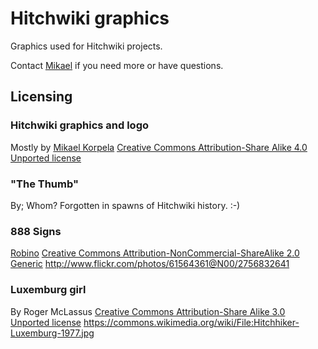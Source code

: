 # Hitchwiki graphics
Graphics used for Hitchwiki projects.

Contact [Mikael](http://www.mikaelkorpela.fi/) if you need more or have questions.

## Licensing

### Hitchwiki graphics and logo
Mostly by [Mikael Korpela](http://www.mikaelkorpela.fi/)
[Creative Commons Attribution-Share Alike 4.0 Unported license](https://creativecommons.org/licenses/by-sa/4.0/)

### "The Thumb"
By; Whom? Forgotten in spawns of Hitchwiki history. :-)

### 888 Signs
 [Robino](https://www.flickr.com/photos/robino/)
[Creative Commons Attribution-NonCommercial-ShareAlike 2.0 Generic](https://creativecommons.org/licenses/by-nc-sa/2.0/)
http://www.flickr.com/photos/61564361@N00/2756832641

### Luxemburg girl
By Roger McLassus
[Creative Commons Attribution-Share Alike 3.0 Unported license](https://creativecommons.org/licenses/by-sa/3.0/)
https://commons.wikimedia.org/wiki/File:Hitchhiker-Luxemburg-1977.jpg
